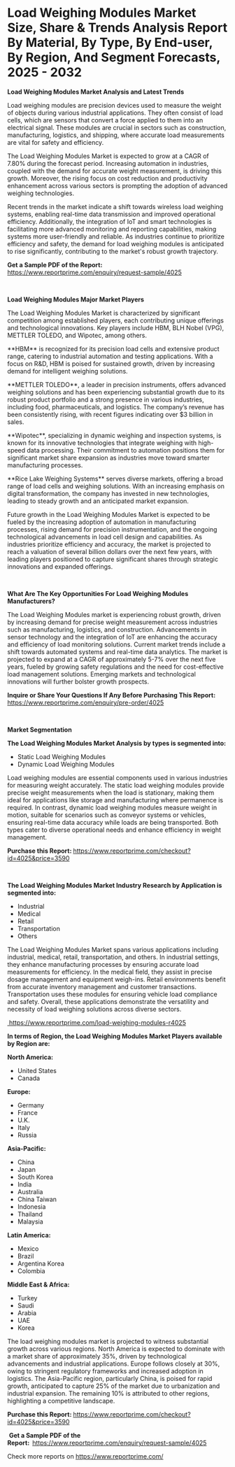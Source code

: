 <p><h1>Load Weighing Modules Market Size, Share & Trends Analysis Report By Material, By Type, By End-user, By Region, And Segment Forecasts, 2025 - 2032</h1></p><p><strong>Load Weighing Modules Market Analysis and Latest Trends</strong></p>
<p><p>Load weighing modules are precision devices used to measure the weight of objects during various industrial applications. They often consist of load cells, which are sensors that convert a force applied to them into an electrical signal. These modules are crucial in sectors such as construction, manufacturing, logistics, and shipping, where accurate load measurements are vital for safety and efficiency.</p><p>The Load Weighing Modules Market is expected to grow at a CAGR of 7.80% during the forecast period. Increasing automation in industries, coupled with the demand for accurate weight measurement, is driving this growth. Moreover, the rising focus on cost reduction and productivity enhancement across various sectors is prompting the adoption of advanced weighing technologies. </p><p>Recent trends in the market indicate a shift towards wireless load weighing systems, enabling real-time data transmission and improved operational efficiency. Additionally, the integration of IoT and smart technologies is facilitating more advanced monitoring and reporting capabilities, making systems more user-friendly and reliable. As industries continue to prioritize efficiency and safety, the demand for load weighing modules is anticipated to rise significantly, contributing to the market's robust growth trajectory.</p></p>
<p><strong>Get a Sample PDF of the Report:&nbsp;</strong> <a href="https://www.reportprime.com/enquiry/request-sample/4025?utm_campaign=3457&utm_medium=2&utm_source=Github&utm_content=ia&utm_term=18032025&utm_id=load-weighing-modules">https://www.reportprime.com/enquiry/request-sample/4025</a></p>
<p>&nbsp;</p>
<p><strong>Load Weighing Modules Major Market Players</strong></p>
<p><p>The Load Weighing Modules Market is characterized by significant competition among established players, each contributing unique offerings and technological innovations. Key players include HBM, BLH Nobel (VPG), METTLER TOLEDO, and Wipotec, among others.</p><p>**HBM** is recognized for its precision load cells and extensive product range, catering to industrial automation and testing applications. With a focus on R&D, HBM is poised for sustained growth, driven by increasing demand for intelligent weighing solutions. </p><p>**METTLER TOLEDO**, a leader in precision instruments, offers advanced weighing solutions and has been experiencing substantial growth due to its robust product portfolio and a strong presence in various industries, including food, pharmaceuticals, and logistics. The company’s revenue has been consistently rising, with recent figures indicating over $3 billion in sales.</p><p>**Wipotec**, specializing in dynamic weighing and inspection systems, is known for its innovative technologies that integrate weighing with high-speed data processing. Their commitment to automation positions them for significant market share expansion as industries move toward smarter manufacturing processes.</p><p>**Rice Lake Weighing Systems** serves diverse markets, offering a broad range of load cells and weighing solutions. With an increasing emphasis on digital transformation, the company has invested in new technologies, leading to steady growth and an anticipated market expansion.</p><p>Future growth in the Load Weighing Modules Market is expected to be fueled by the increasing adoption of automation in manufacturing processes, rising demand for precision instrumentation, and the ongoing technological advancements in load cell design and capabilities. As industries prioritize efficiency and accuracy, the market is projected to reach a valuation of several billion dollars over the next few years, with leading players positioned to capture significant shares through strategic innovations and expanded offerings.</p></p>
<p>&nbsp;</p>
<p><strong>What Are The Key Opportunities For Load Weighing Modules Manufacturers?</strong></p>
<p><p>The Load Weighing Modules market is experiencing robust growth, driven by increasing demand for precise weight measurement across industries such as manufacturing, logistics, and construction. Advancements in sensor technology and the integration of IoT are enhancing the accuracy and efficiency of load monitoring solutions. Current market trends include a shift towards automated systems and real-time data analytics. The market is projected to expand at a CAGR of approximately 5-7% over the next five years, fueled by growing safety regulations and the need for cost-effective load management solutions. Emerging markets and technological innovations will further bolster growth prospects.</p></p>
<p><strong>Inquire or Share Your Questions If Any Before Purchasing This Report:</strong> <a href="https://www.reportprime.com/enquiry/pre-order/4025?utm_campaign=3457&utm_medium=2&utm_source=Github&utm_content=ia&utm_term=18032025&utm_id=load-weighing-modules">https://www.reportprime.com/enquiry/pre-order/4025</a></p>
<p>&nbsp;</p>
<p><strong>Market Segmentation</strong></p>
<p><strong>The Load Weighing Modules Market Analysis by types is segmented into:</strong></p>
<p><ul><li>Static Load Weighing Modules</li><li>Dynamic Load Weighing Modules</li></ul></p>
<p><p>Load weighing modules are essential components used in various industries for measuring weight accurately. The static load weighing modules provide precise weight measurements when the load is stationary, making them ideal for applications like storage and manufacturing where permanence is required. In contrast, dynamic load weighing modules measure weight in motion, suitable for scenarios such as conveyor systems or vehicles, ensuring real-time data accuracy while loads are being transported. Both types cater to diverse operational needs and enhance efficiency in weight management.</p></p>
<p><strong>Purchase this Report:&nbsp;</strong><a href="https://www.reportprime.com/checkout?id=4025&price=3590&utm_campaign=3457&utm_medium=2&utm_source=Github&utm_content=ia&utm_term=18032025&utm_id=load-weighing-modules">https://www.reportprime.com/checkout?id=4025&price=3590</a></p>
<p>&nbsp;</p>
<p><strong>The Load Weighing Modules Market Industry Research by Application is segmented into:</strong></p>
<p><ul><li>Industrial</li><li>Medical</li><li>Retail</li><li>Transportation</li><li>Others</li></ul></p>
<p><p>The Load Weighing Modules Market spans various applications including industrial, medical, retail, transportation, and others. In industrial settings, they enhance manufacturing processes by ensuring accurate load measurements for efficiency. In the medical field, they assist in precise dosage management and equipment weigh-ins. Retail environments benefit from accurate inventory management and customer transactions. Transportation uses these modules for ensuring vehicle load compliance and safety. Overall, these applications demonstrate the versatility and necessity of load weighing solutions across diverse sectors.</p></p>
<p><a href="https://www.reportprime.com/load-weighing-modules-r4025?utm_campaign=3457&utm_medium=2&utm_source=Github&utm_content=ia&utm_term=18032025&utm_id=load-weighing-modules">&nbsp;https://www.reportprime.com/load-weighing-modules-r4025</a></p>
<p><strong>In terms of Region, the Load Weighing Modules Market Players available by Region are:</strong></p>
<p>
    <p> <strong> North America: </strong>
        <ul>
            <li>United States</li>
            <li>Canada</li>
        </ul>
        </p> 
    <p> <strong> Europe: </strong>
        <ul>
            <li>Germany</li>
            <li>France</li>
            <li>U.K.</li>
            <li>Italy</li>
            <li>Russia</li>
        </ul>
        </p> 
    <p> <strong> Asia-Pacific: </strong>
        <ul>
            <li>China</li>
            <li>Japan</li>
            <li>South Korea</li>
            <li>India</li>
            <li>Australia</li>
            <li>China Taiwan</li>
            <li>Indonesia</li>
            <li>Thailand</li>
            <li>Malaysia</li>
        </ul>
        </p> 
    <p> <strong> Latin America: </strong>
        <ul>
            <li>Mexico</li>
            <li>Brazil</li>
            <li>Argentina Korea</li>
            <li>Colombia</li>
        </ul>
        </p> 
    <p> <strong> Middle East & Africa: </strong>
        <ul>
            <li>Turkey</li>
            <li>Saudi</li>
            <li>Arabia</li>
            <li>UAE</li>
            <li>Korea</li>
        </ul>
    </p>
    </p>
<p><p>The load weighing modules market is projected to witness substantial growth across various regions. North America is expected to dominate with a market share of approximately 35%, driven by technological advancements and industrial applications. Europe follows closely at 30%, owing to stringent regulatory frameworks and increased adoption in logistics. The Asia-Pacific region, particularly China, is poised for rapid growth, anticipated to capture 25% of the market due to urbanization and industrial expansion. The remaining 10% is attributed to other regions, highlighting a competitive landscape.</p></p>
<p><strong>Purchase this Report: </strong><a href="https://www.reportprime.com/checkout?id=4025&price=3590&utm_campaign=3457&utm_medium=2&utm_source=Github&utm_content=ia&utm_term=18032025&utm_id=load-weighing-modules">https://www.reportprime.com/checkout?id=4025&price=3590</a></p>
<p>&nbsp;<strong>Get a Sample PDF of the Report:&nbsp;&nbsp;</strong><a href="https://www.reportprime.com/enquiry/request-sample/4025?utm_campaign=3457&utm_medium=2&utm_source=Github&utm_content=ia&utm_term=18032025&utm_id=load-weighing-modules">https://www.reportprime.com/enquiry/request-sample/4025</a></p>
<p><strong></strong></p>
<p>Check more reports on <a href="https://www.reportprime.com/?utm_campaign=3457&utm_medium=2&utm_source=Github&utm_content=ia&utm_term=18032025&utm_id=load-weighing-modules">https://www.reportprime.com/</a></p>